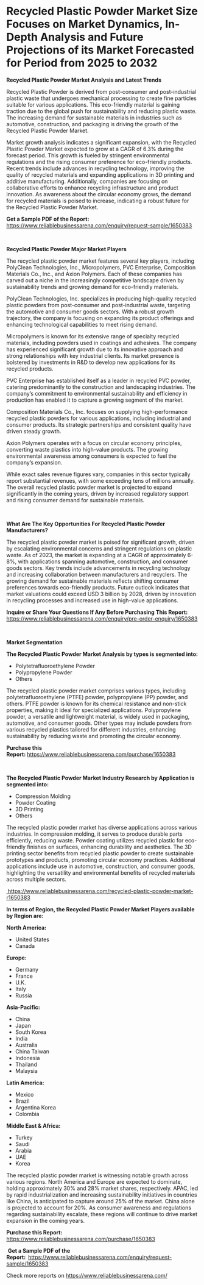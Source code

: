 <p><h1>Recycled Plastic Powder Market Size Focuses on Market Dynamics, In-Depth Analysis and Future Projections of its Market Forecasted for Period from 2025 to 2032</h1></p><p><strong>Recycled Plastic Powder Market Analysis and Latest Trends</strong></p>
<p><p>Recycled Plastic Powder is derived from post-consumer and post-industrial plastic waste that undergoes mechanical processing to create fine particles suitable for various applications. This eco-friendly material is gaining traction due to the global push for sustainability and reducing plastic waste. The increasing demand for sustainable materials in industries such as automotive, construction, and packaging is driving the growth of the Recycled Plastic Powder Market.</p><p>Market growth analysis indicates a significant expansion, with the Recycled Plastic Powder Market expected to grow at a CAGR of 6.3% during the forecast period. This growth is fueled by stringent environmental regulations and the rising consumer preference for eco-friendly products. Recent trends include advances in recycling technology, improving the quality of recycled materials and expanding applications in 3D printing and additive manufacturing. Additionally, companies are focusing on collaborative efforts to enhance recycling infrastructure and product innovation. As awareness about the circular economy grows, the demand for recycled materials is poised to increase, indicating a robust future for the Recycled Plastic Powder Market.</p></p>
<p><strong>Get a Sample PDF of the Report:&nbsp;</strong> <a href="https://www.reliablebusinessarena.com/enquiry/request-sample/1650383?utm_campaign=3526&utm_medium=2&utm_source=Github&utm_content=ia&utm_term=31032025&utm_id=recycled-plastic-powder">https://www.reliablebusinessarena.com/enquiry/request-sample/1650383</a></p>
<p>&nbsp;</p>
<p><strong>Recycled Plastic Powder Major Market Players</strong></p>
<p><p>The recycled plastic powder market features several key players, including PolyClean Technologies, Inc., Micropolymers, PVC Enterprise, Composition Materials Co., Inc., and Axion Polymers. Each of these companies has carved out a niche in the increasingly competitive landscape driven by sustainability trends and growing demand for eco-friendly materials.</p><p>PolyClean Technologies, Inc. specializes in producing high-quality recycled plastic powders from post-consumer and post-industrial waste, targeting the automotive and consumer goods sectors. With a robust growth trajectory, the company is focusing on expanding its product offerings and enhancing technological capabilities to meet rising demand.</p><p>Micropolymers is known for its extensive range of specialty recycled materials, including powders used in coatings and adhesives. The company has experienced significant growth due to its innovative approach and strong relationships with key industrial clients. Its market presence is bolstered by investments in R&D to develop new applications for its recycled products.</p><p>PVC Enterprise has established itself as a leader in recycled PVC powder, catering predominantly to the construction and landscaping industries. The company’s commitment to environmental sustainability and efficiency in production has enabled it to capture a growing segment of the market.</p><p>Composition Materials Co., Inc. focuses on supplying high-performance recycled plastic powders for various applications, including industrial and consumer products. Its strategic partnerships and consistent quality have driven steady growth.</p><p>Axion Polymers operates with a focus on circular economy principles, converting waste plastics into high-value products. The growing environmental awareness among consumers is expected to fuel the company’s expansion.</p><p>While exact sales revenue figures vary, companies in this sector typically report substantial revenues, with some exceeding tens of millions annually. The overall recycled plastic powder market is projected to expand significantly in the coming years, driven by increased regulatory support and rising consumer demand for sustainable materials.</p></p>
<p>&nbsp;</p>
<p><strong>What Are The Key Opportunities For Recycled Plastic Powder Manufacturers?</strong></p>
<p><p>The recycled plastic powder market is poised for significant growth, driven by escalating environmental concerns and stringent regulations on plastic waste. As of 2023, the market is expanding at a CAGR of approximately 6-8%, with applications spanning automotive, construction, and consumer goods sectors. Key trends include advancements in recycling technology and increasing collaboration between manufacturers and recyclers. The growing demand for sustainable materials reflects shifting consumer preferences towards eco-friendly products. Future outlook indicates that market valuations could exceed USD 3 billion by 2028, driven by innovation in recycling processes and increased use in high-value applications.</p></p>
<p><strong>Inquire or Share Your Questions If Any Before Purchasing This Report:</strong> <a href="https://www.reliablebusinessarena.com/enquiry/pre-order-enquiry/1650383?utm_campaign=3526&utm_medium=2&utm_source=Github&utm_content=ia&utm_term=31032025&utm_id=recycled-plastic-powder">https://www.reliablebusinessarena.com/enquiry/pre-order-enquiry/1650383</a></p>
<p>&nbsp;</p>
<p><strong>Market Segmentation</strong></p>
<p><strong>The Recycled Plastic Powder Market Analysis by types is segmented into:</strong></p>
<p><ul><li>Polytetrafluoroethylene Powder</li><li>Polypropylene Powder</li><li>Others</li></ul></p>
<p><p>The recycled plastic powder market comprises various types, including polytetrafluoroethylene (PTFE) powder, polypropylene (PP) powder, and others. PTFE powder is known for its chemical resistance and non-stick properties, making it ideal for specialized applications. Polypropylene powder, a versatile and lightweight material, is widely used in packaging, automotive, and consumer goods. Other types may include powders from various recycled plastics tailored for different industries, enhancing sustainability by reducing waste and promoting the circular economy.</p></p>
<p><strong>Purchase this Report:&nbsp;</strong><a href="https://www.reliablebusinessarena.com/purchase/1650383?utm_campaign=3526&utm_medium=2&utm_source=Github&utm_content=ia&utm_term=31032025&utm_id=recycled-plastic-powder">https://www.reliablebusinessarena.com/purchase/1650383</a></p>
<p>&nbsp;</p>
<p><strong>The Recycled Plastic Powder Market Industry Research by Application is segmented into:</strong></p>
<p><ul><li>Compression Molding</li><li>Powder Coating</li><li>3D Printing</li><li>Others</li></ul></p>
<p><p>The recycled plastic powder market has diverse applications across various industries. In compression molding, it serves to produce durable parts efficiently, reducing waste. Powder coating utilizes recycled plastic for eco-friendly finishes on surfaces, enhancing durability and aesthetics. The 3D printing sector benefits from recycled plastic powder to create sustainable prototypes and products, promoting circular economy practices. Additional applications include use in automotive, construction, and consumer goods, highlighting the versatility and environmental benefits of recycled materials across multiple sectors.</p></p>
<p><a href="https://www.reliablebusinessarena.com/recycled-plastic-powder-market-r1650383?utm_campaign=3526&utm_medium=2&utm_source=Github&utm_content=ia&utm_term=31032025&utm_id=recycled-plastic-powder">&nbsp;https://www.reliablebusinessarena.com/recycled-plastic-powder-market-r1650383</a></p>
<p><strong>In terms of Region, the Recycled Plastic Powder Market Players available by Region are:</strong></p>
<p>
    <p> <strong> North America: </strong>
        <ul>
            <li>United States</li>
            <li>Canada</li>
        </ul>
        </p> 
    <p> <strong> Europe: </strong>
        <ul>
            <li>Germany</li>
            <li>France</li>
            <li>U.K.</li>
            <li>Italy</li>
            <li>Russia</li>
        </ul>
        </p> 
    <p> <strong> Asia-Pacific: </strong>
        <ul>
            <li>China</li>
            <li>Japan</li>
            <li>South Korea</li>
            <li>India</li>
            <li>Australia</li>
            <li>China Taiwan</li>
            <li>Indonesia</li>
            <li>Thailand</li>
            <li>Malaysia</li>
        </ul>
        </p> 
    <p> <strong> Latin America: </strong>
        <ul>
            <li>Mexico</li>
            <li>Brazil</li>
            <li>Argentina Korea</li>
            <li>Colombia</li>
        </ul>
        </p> 
    <p> <strong> Middle East & Africa: </strong>
        <ul>
            <li>Turkey</li>
            <li>Saudi</li>
            <li>Arabia</li>
            <li>UAE</li>
            <li>Korea</li>
        </ul>
    </p>
    </p>
<p><p>The recycled plastic powder market is witnessing notable growth across various regions. North America and Europe are expected to dominate, holding approximately 30% and 28% market shares, respectively. APAC, led by rapid industrialization and increasing sustainability initiatives in countries like China, is anticipated to capture around 25% of the market. China alone is projected to account for 20%. As consumer awareness and regulations regarding sustainability escalate, these regions will continue to drive market expansion in the coming years.</p></p>
<p><strong>Purchase this Report: </strong><a href="https://www.reliablebusinessarena.com/purchase/1650383?utm_campaign=3526&utm_medium=2&utm_source=Github&utm_content=ia&utm_term=31032025&utm_id=recycled-plastic-powder">https://www.reliablebusinessarena.com/purchase/1650383</a></p>
<p>&nbsp;<strong>Get a Sample PDF of the Report:&nbsp;&nbsp;</strong><a href="https://www.reliablebusinessarena.com/enquiry/request-sample/1650383?utm_campaign=3526&utm_medium=2&utm_source=Github&utm_content=ia&utm_term=31032025&utm_id=recycled-plastic-powder">https://www.reliablebusinessarena.com/enquiry/request-sample/1650383</a></p>
<p><strong></strong></p>
<p>Check more reports on <a href="https://www.reliablebusinessarena.com/?utm_campaign=3526&utm_medium=2&utm_source=Github&utm_content=ia&utm_term=31032025&utm_id=recycled-plastic-powder">https://www.reliablebusinessarena.com/</a></p>